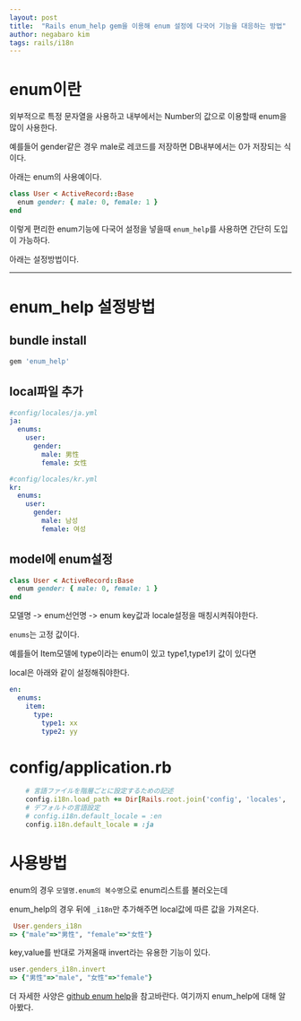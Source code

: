 ```yaml
---
layout: post
title:  "Rails enum_help gem을 이용해 enum 설정에 다국어 기능을 대응하는 방법"
author: negabaro kim
tags: rails/i18n
---
```


# enum이란

외부적으로 특정 문자열을 사용하고 내부에서는 Number의 값으로 이용할때 enum을 많이 사용한다.

예를들어 gender같은 경우 male로 레코드를 저장하면 DB내부에서는 0가 저장되는 식이다.

아래는 enum의 사용예이다.

```ruby
class User < ActiveRecord::Base
  enum gender: { male: 0, female: 1 }
end
```

이렇게 편리한 enum기능에 다국어 설정을 넣을때 `enum_help`를 사용하면 간단히 도입이 가능하다.

아래는 설정방법이다.

----

# enum_help 설정방법


## bundle install


```ruby
gem 'enum_help'
```

## local파일 추가


```yml
#config/locales/ja.yml
ja:
  enums:
    user:
      gender:
        male: 男性
        female: 女性
```

```yml
#config/locales/kr.yml
kr:
  enums:
    user:
      gender:
        male: 남성
        female: 여성
```



## model에 enum설정

```ruby
class User < ActiveRecord::Base
  enum gender: { male: 0, female: 1 }
end
```

모델명 -> enum선언명 -> enum key값과 locale설정을 매칭시켜줘야한다.

`enums`는 고정 값이다.

예를들어 Item모델에 type이라는 enum이 있고 type1,type1키 값이 있다면

local은 아래와 같이 설정해줘야한다.

```yml
en:
  enums:
    item:
      type:
        type1: xx
        type2: yy
```


# config/application.rb

```ruby
    # 言語ファイルを階層ごとに設定するための記述
    config.i18n.load_path += Dir[Rails.root.join('config', 'locales', '**', '*.{rb,yml}').to_s]
    # デフォルトの言語設定
    # config.i18n.default_locale = :en
    config.i18n.default_locale = :ja
```



# 사용방법

enum의 경우 `모델명.enum의 복수명`으로 enum리스트를 불러오는데

enum_help의 경우 뒤에 `_i18n`만 추가해주면 local값에 따른 값을 가져온다.


```ruby
 User.genders_i18n
=> {"male"=>"男性", "female"=>"女性"}
```

key,value를 반대로 가져올때 invert라는 유용한 기능이 있다.


```ruby
user.genders_i18n.invert
=> {"男性"=>"male", "女性"=>"female"}
```

더 자세한 사양은 [github enum help]을 참고바란다.
여기까지 enum_help에 대해 알아봤다.

[github enum help]: https://github.com/zmbacker/enum_help
